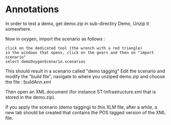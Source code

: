 # Annotations

In order to test a demo, get demo.zip in sub-directiry Demo,
Unzip it somewhere.

Now in oxygen, import the scenario as follows :

    click on the dedicated tool (the wrench with a red triangle)
    in the windows that opens, click on the gears and then on "import scenario"
    select demoOxygenScenario.scenarios
   

This should result in a scenario called "demo tagging"
Edit the scenario and modify the "build file", navigate to where you unziped demo.zip and choose the file : buildAnn.xml

Then open an XML document (for instance ST-Infrastructure.xml that is stored in the demo.zip).

If you apply the scenario (demo tagging) to this XLM file, after a while, a new tab should be created that contains the POS tagged version of the XML file. 
